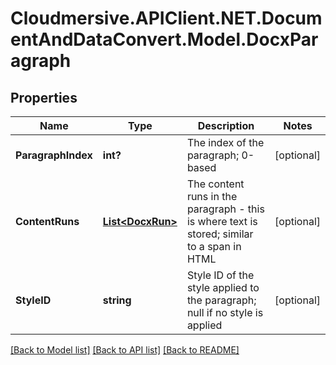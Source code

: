 # Cloudmersive.APIClient.NET.DocumentAndDataConvert.Model.DocxParagraph
## Properties

Name | Type | Description | Notes
------------ | ------------- | ------------- | -------------
**ParagraphIndex** | **int?** | The index of the paragraph; 0-based | [optional] 
**ContentRuns** | [**List&lt;DocxRun&gt;**](DocxRun.md) | The content runs in the paragraph - this is where text is stored; similar to a span in HTML | [optional] 
**StyleID** | **string** | Style ID of the style applied to the paragraph; null if no style is applied | [optional] 

[[Back to Model list]](../README.md#documentation-for-models) [[Back to API list]](../README.md#documentation-for-api-endpoints) [[Back to README]](../README.md)

